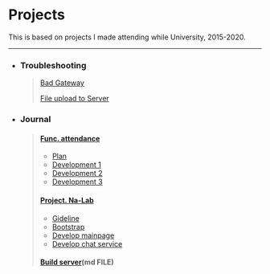 # Projects
This is based on projects I made attending while University, 2015-2020.



---

- ### Troubleshooting

  >[Bad Gateway](https://github.com/yongbj96/Projects/blob/main/01%20Troubleshooting/01%20Schoolware-Bad%20Gateway.md)
  >
  >[File upload to Server](https://github.com/yongbj96/Projects/blob/main/01%20Troubleshooting/02%20File-upload.md)



- ### Journal

  >#### [Func. attendance](https://github.com/yongbj96/Projects/tree/main/02%20Journal/01%20Schoolware-attendance)
  >
  >- [Plan](https://github.com/yongbj96/Projects/blob/main/02%20Journal/01%20Schoolware-attendance/01%20Plan.md)
  >- [Development 1](https://github.com/yongbj96/Projects/blob/main/02%20Journal/01%20Schoolware-attendance/02%20Development%201.md)
  >- [Development 2](https://github.com/yongbj96/Projects/blob/main/02%20Journal/01%20Schoolware-attendance/03%20Development%202.md)
  >- [Development 3](https://github.com/yongbj96/Projects/blob/main/02%20Journal/01%20Schoolware-attendance/04%20Development%203.md)
  >
  >
  >
  >#### [Project. Na-Lab](https://github.com/yongbj96/Projects/tree/main/02%20Journal/02%20NaLab-Project)
  >
  >- [Gideline](https://github.com/yongbj96/Projects/blob/main/02%20Journal/02%20NaLab-Project/01%20Build.md)
  >- [Bootstrap](https://github.com/yongbj96/Projects/blob/main/02%20Journal/02%20NaLab-Project/02%20Bootstrap.md)
  >- [Develop mainpage](https://github.com/yongbj96/Projects/blob/main/02%20Journal/02%20NaLab-Project/03%20Mainpage.md)
  >- [Develop chat service](https://github.com/yongbj96/Projects/blob/main/02%20Journal/02%20NaLab-Project/04%20Chat.md)
  >
  >
  >
  >#### [Build server](https://github.com/yongbj96/Projects/blob/main/02%20Journal/03%20Server-Build/01%20Server-Build.md)(md FILE)

